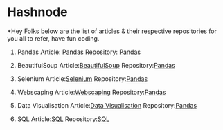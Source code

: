 # Hashnode
*Hey Folks below are the list of articles & their respective repositories for you all to refer, have fun coding.

1. Pandas
Article: [Pandas](https://bhagesh.tech/)
Repository: [Pandas](/)

2. BeautifulSoup
Article:[BeautifulSoup](https://bhagesh.tech/)
Repository:[Pandas](/)

3. Selenium
Article:[Selenium](https://bhagesh.tech/)
Repository:[Pandas](/)

4. Webscaping
Article:[Webscaping](https://bhagesh.tech/)
Repository:[Pandas](/)

5. Data Visualisation
Article:[Data Visualisation](https://bhagesh.tech/)
Repository:[Pandas](/)

6. SQL
Article:[SQL](https://bhagesh.tech/)
Repository:[SQL](/)
